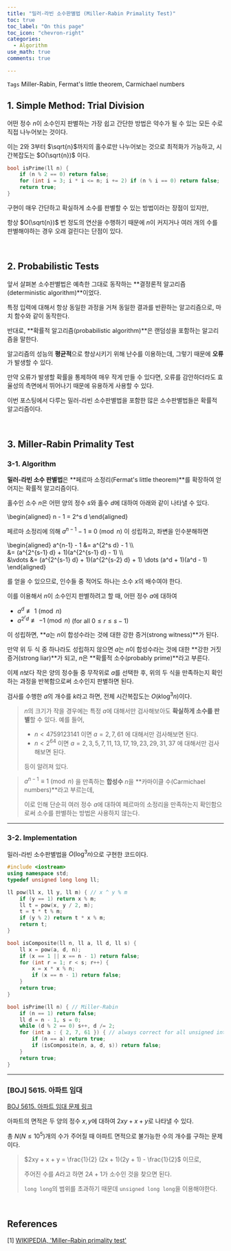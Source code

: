 ```yaml
---
title: "밀러-라빈 소수판별법 (Miller-Rabin Primality Test)"
toc: true
toc_label: "On this page"
toc_icon: "chevron-right"
categories:
  - Algorithm
use_math: true
comments: true

---
```


`Tags` Miller-Rabin, Fermat's little theorem, Carmichael numbers

## 1. Simple Method: Trial Division

어떤 정수 $n$이 소수인지 판별하는 가장 쉽고 간단한 방법은 약수가 될 수 있는 모든 수로 직접 나누어보는 것이다.

이는 $2$와 $3$부터 $\sqrt{n}$까지의 홀수로만 나누어보는 것으로 최적화가 가능하고, 시간복잡도는 $O(\sqrt{n})$ 이다.

```cpp
bool isPrime(ll n) {
    if (n % 2 == 0) return false;
    for (int i = 3; i * i <= n; i += 2) if (n % i == 0) return false;
    return true;
}
```

구현이 매우 간단하고 확실하게 소수를 판별할 수 있는 방법이라는 장점이 있지만,

항상 $O(\sqrt{n})$ 번 정도의 연산을 수행하기 때문에 $n$이 커지거나 여러 개의 수를 판별해야하는 경우 오래 걸린다는 단점이 있다.

<br/>

## 2. Probabilistic Tests

앞서 살펴본 소수판별법은 예측한 그대로 동작하는 **결정론적 알고리즘(deterministic algorithm)**이었다.

특정 입력에 대해서 항상 동일한 과정을 거쳐 동일한 결과를 반환하는 알고리즘으로, 마치 함수와 같이 동작한다.

반대로, **확률적 알고리즘(probabilistic algorithm)**은 랜덤성을 포함하는 알고리즘을 말한다.

알고리즘의 성능의 **평균적**으로 향상시키기 위해 난수를 이용하는데, 그렇기 때문에 **오류**가 발생할 수 있다.

만약 오류가 발생할 확률을 통제하여 매우 작게 만들 수 있다면, 오류를 감안하더라도 효율성의 측면에서 뛰어나기 때문에 유용하게 사용할 수 있다.

이번 포스팅에서 다루는 밀러-라빈 소수판별법을 포함한 많은 소수판별법들은 확률적 알고리즘이다.

<br/>

## 3. Miller-Rabin Primality Test

###  3-1. Algorithm

**밀러-라빈 소수 판별법**은 **페르마 소정리(Fermat's little theorem)**를 확장하여 얻어지는 확률적 알고리즘이다.

홀수인 소수 $n$은 어떤 양의 정수 $s$와 홀수 $d$에 대하여 아래와 같이 나타낼 수 있다.

\begin{aligned}
n - 1 = 2^s d
\end{aligned}

페르마 소정리에 의해 $a^{n-1} - 1 \equiv 0 \pmod {n}$ 이 성립하고, 좌변을 인수분해하면

\begin{aligned}
a^{n-1} - 1 &= a^{2^s d} - 1 \\\\  
&= (a^{2^{s-1} d} + 1)(a^{2^{s-1} d} - 1) \\\\  
&\vdots
&= (a^{2^{s-1} d} + 1)(a^{2^{s-2} d} + 1) \dots (a^d + 1)(a^d - 1)
\end{aligned}

를 얻을 수 있으므로, 인수들 중 적어도 하나는 소수 $x$의 배수여야 한다.

이를 이용해서 $n$이 소수인지 판별하려고 할 때, 어떤 정수 $a$에 대하여

- $a^d \not\equiv 1 \pmod {n}$
- $a^{2^r d} \not\equiv -1 \pmod {n}$ (for all $0 \leq r \leq s - 1$)

이 성립하면, **$a$는 $n$이 합성수라는 것에 대한 강한 증거(strong witness)**가 된다.

만약 위 두 식 중 하나라도 성립하지 않으면 $a$는 $n$이 합성수라는 것에 대한 **강한 거짓증거(strong liar)**가 되고, $n$은 **확률적 소수(probably prime)**라고 부른다.

이제 $n$보다 작은 양의 정수들 중 무작위로 $a$를 선택한 후, 위의 두 식을 만족하는지 확인하는 과정을 반복함으로써 소수인지 판별하면 된다.

검사를 수행한 $a$의 개수를 $k$라고 하면, 전체 시간복잡도는 $O(k \log ^3 n)$이다.

> $n$의 크기가 작을 경우에는 특정 $a$에 대해서만 검사해보아도 **확실하게 소수를 판별**할 수 있다. 예를 들어,
> 
> - $n < 4759123141$ 이면 $a = 2, 7, 61$ 에 대해서만 검사해보면 된다.
> - $n < 2^{64}$ 이면 $a = 2,3,5,7,11,13,17, 19, 23, 29, 31, 37$ 에 대해서만 검사해보면 된다.
> 
> 등이 알려져 있다.

> $a^{n-1} \equiv 1 \pmod {n}$ 을 만족하는 **합성수** $n$을 **카마이클 수(Carmichael numbers)**라고 부르는데,
> 
> 이로 인해 단순히 여러 정수 $a$에 대하여 페르마의 소정리을 만족하는지 확인함으로써 소수를 판별하는 방법은 사용하지 않는다.

---

### 3-2. Implementation

밀러-라빈 소수판별법을 $O(\log^3 n)$으로 구현한 코드이다.

```cpp
#include <iostream>
using namespace std;
typedef unsigned long long ll;

ll pow(ll x, ll y, ll m) { // x ^ y % m
    if (y == 1) return x % m;
    ll t = pow(x, y / 2, m);
    t = t * t % m;
    if (y % 2) return t * x % m;
    return t;
}

bool isComposite(ll n, ll a, ll d, ll s) {
    ll x = pow(a, d, n);
    if (x == 1 || x == n - 1) return false;
    for (int r = 1; r < s; r++) {
        x = x * x % n;
        if (x == n - 1) return false;
    }
    return true;
}

bool isPrime(ll n) { // Miller-Rabin
    if (n == 1) return false;
    ll d = n - 1, s = 0;
    while (d % 2 == 0) s++, d /= 2;
    for (int a : { 2, 7, 61 }) { // always correct for all unsigned int
        if (n == a) return true;
        if (isComposite(n, a, d, s)) return false;
    }
    return true;
}
```

---

### [BOJ] 5615. 아파트 임대

[BOJ 5615. 아파트 임대 문제 링크](https://www.acmicpc.net/problem/5615)

아파트의 면적은 두 양의 정수 $x, y$에 대하여 $2xy + x + y$로 나타낼 수 있다.

총 $N$($N \leq 10^5$)개의 수가 주어질 때 아파트 면적으로 불가능한 수의 개수를 구하는 문제이다.

> $2xy + x + y = \frac{1}{2} (2x + 1)(2y + 1) - \frac{1}{2}$ 이므로,
> 
> 주어진 수를 $A$라고 하면 $2A + 1$가 소수인 것을 찾으면 된다.
> 
> `long long`의 범위를 초과하기 때문데 `unsigned long long`을 이용해야한다.

<br/>

## References

[1] [WIKIPEDIA, 'Miller–Rabin primality test'](https://en.m.wikipedia.org/wiki/Miller%E2%80%93Rabin_primality_test)  


